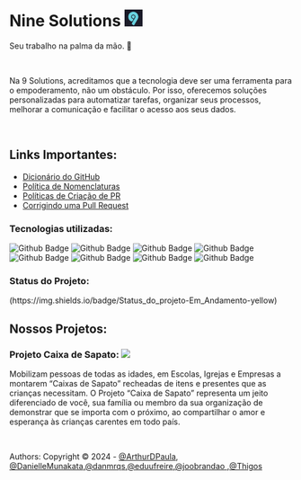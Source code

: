 <h1>Nine Solutions <img src="https://github.com/9Solutions/site_institucional/blob/main/assets/img/9logo.png"  height="30px"></h1>
Seu trabalho na palma da mão. 👋

<br><p>Na 9 Solutions, acreditamos que a tecnologia deve ser uma ferramenta para o empoderamento, não um obstáculo. Por isso, oferecemos soluções personalizadas para automatizar tarefas, organizar seus processos, melhorar a comunicação e facilitar o acesso aos seus dados. </p><br>

 <h2> Links Importantes: </h2>

 - [Dicionário do GitHub](https://gist.github.com/victorsenam/8580499)
 - [Política de Nomenclaturas](https://github.com/9Solutions/.github/blob/main/convencoes.md)
 - [Políticas de Criação de PR](https://github.com/9Solutions/.github/blob/main/criando-uma-pr.md)
 - [Corrigindo uma Pull Request](https://github.com/9Solutions/.github/blob/main/corrigindo-pr.md)<br>

 <h3>Tecnologias utilizadas:</h3>

![Github Badge](https://img.shields.io/badge/Java-ED8B00?style=for-the-badge&logo=openjdk&logoColor=white) 
![Github Badge](https://img.shields.io/badge/HTML-239120?style=for-the-badge&logo=html5&logoColor=white)
![Github Badge](https://img.shields.io/badge/CSS-239120?&style=for-the-badge&logo=css3&logoColor=white)
![Github Badge](https://img.shields.io/badge/JavaScript-F7DF1E?style=for-the-badge&logo=javascript&logoColor=black)
![Github Badge](https://img.shields.io/badge/Spring-6DB33F?style=for-the-badge&logo=spring&logoColor=white)
![Github Badge](https://img.shields.io/badge/React-20232A?style=for-the-badge&logo=react&logoColor=61DAFB)
![Github Badge](https://img.shields.io/badge/MySQL-00000F?style=for-the-badge&logo=mysql&logoColor=white)
![Github Badge](https://img.shields.io/badge/Node%20js-339933?style=for-the-badge&logo=nodedotjs&logoColor=white)<br>

 <h3>Status do Projeto:</h3>
(https://img.shields.io/badge/Status_do_projeto-Em_Andamento-yellow)<br>
  
 <h2>Nossos Projetos: </h2>

<h3> Projeto Caixa de Sapato: <img src="https://static.wixstatic.com/media/ee1977_e673de4fc9064326b1237eccef3571fe~mv2.png/v1/fill/w_341,h_336,al_c,q_85,usm_0.66_1.00_0.01,enc_auto/caixa%20copy_edited.png" height="30px"></h3>
<p>Mobilizam pessoas de todas as idades, em Escolas, Igrejas e Empresas a montarem “Caixas de Sapato” recheadas de itens e presentes que as crianças necessitam. O Projeto “Caixa de Sapato” representa um jeito diferenciado de você, sua família ou membro da sua organização de demonstrar que se importa com o próximo, ao compartilhar o amor e esperança às crianças carentes em todo país.</p><br> 

 Authors: 
Copyright ©️ 2024 - [@ArthurDPaula](https://github.com/ArthurDPaula), [@DanielleMunakata](https://github.com/DanielleMunakata),[@danmrqs](https://github.com/danmrqs),[@eduufreire](https://www.github.com/eduufreire),[@joobrandao ](https://github.com/joobrandao),[@Thigos](https://github.com/Thigos)
